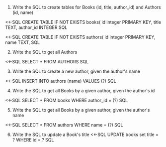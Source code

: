 1.  Write the SQL to create tables for Books (id, title, author_id) and Authors (id, name)

<!-- HEREDOC -->
<<-SQL
    CREATE TABLE IF NOT EXISTS books(
        id integer PRIMARY KEY,
        title TEXT,
        author_id INTEGER
SQL

<<-SQL
    CREATE TABLE IF NOT EXISTS authors(
        id integer PRIMARY KEY,
        name TEXT,
SQL

2.  Write the SQL to get all Authors

<<-SQL
    SELECT * FROM AUTHORS
SQL

3.  Write the SQL to create a new author, given the author's name

<<-SQL
    INSERT INTO authors (name) VALUES (?)
SQL

4.  Write the SQL to get all Books by a given author, given the author's id

<<-SQL 
    SELECT * FROM books WHERE author_id = (?)
SQL

5.  Write the SQL to get all Books by a given author, given the author's name

<<-SQL 
    SELECT * FROM authors WHERE name = (?)
SQL

6.  Write the SQL to update a Book's title
<<-SQL 
    UPDATE books set title = ? WHERE id = ?
SQL